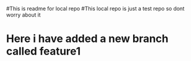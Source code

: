 #This is readme for local repo
#This local repo is just a test repo so dont worry about it
# Here i have added a new branch called feature1